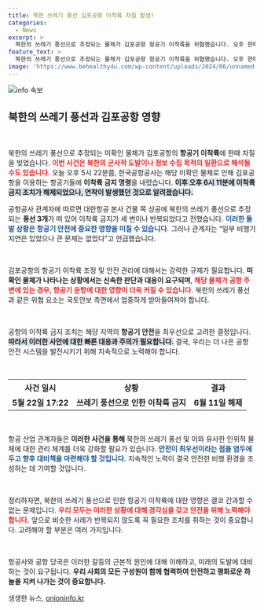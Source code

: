 ```yaml
---
title: 북한 쓰레기 풍선 김포공항 이착륙 차질 발생!
categories:
  - News
excerpt: >
  북한의 쓰레기 풍선으로 추정되는 물체가 김포공항 항공기 이착륙을 위협했습니다. 오후 한때 이착륙 금지 명령이 내려졌지만, 큰 문제 없이 상황은 마무리됐습니다. 궁금하시다면 더 자세한 내용을 확인해보세요!
feature_text: >
  북한의 쓰레기 풍선으로 추정되는 물체가 김포공항 항공기 이착륙을 위협했습니다. 오후 한때 이착륙 금지 명령이 내려졌지만, 큰 문제 없이 상황은 마무리됐습니다. 궁금하시다면 더 자세한 내용을 확인해보세요!
image: 'https://www.behealthy4u.com/wp-content/uploads/2024/06/unnamed-file.png'
---
```


<p><img src="https://www.behealthy4u.com/wp-content/uploads/2024/06/unnamed-file.png" alt="info 속보" /></p>

<h2 data-ke-size="size26">북한의 쓰레기 풍선과 김포공항 영향</h2>

<p data-ke-size="size16">&nbsp;</p>

<p>북한의 쓰레기 풍선으로 추정되는 미확인 물체가 김포공항의 <b>항공기 이착륙</b>에 한때 차질을 빚었습니다. <b><span style="color: #ee2323;">이번 사건은 북한의 군사적 도발이나 정보 수집 목적의 일환으로 해석될 수도 있습니다.</span></b> 오늘 오후 5시 22분쯤, 한국공항공사는 해당 미확인 물체로 인해 김포공항을 이용하는 항공기들에 <b>이착륙 금지 명령</b>을 내렸습니다. <b><span style="background-color: #21538527;">이후 오후 6시 11분에 이착륙 금지 조치가 해제되었으나, 연착이 발생했던 것으로 알려졌습니다.</span></b></p>

<p>공항공사 관계자에 따르면 대한항공 본사 건물 쪽 상공에 북한의 쓰레기 풍선으로 추정되는 <b>풍선 3개</b>가 떠 있어 이착륙 금지가 세 번이나 반복되었다고 전했습니다. <b><span style="color: #1a5490;">이러한 돌발 상황은 항공기 안전에 중요한 영향을 미칠 수 있습니다.</span></b> 그러나 관계자는 “일부 비행기 지연은 있었으나 큰 문제는 없었다”고 언급했습니다.</p>

<p data-ke-size="size16">&nbsp;</p>

<p>김포공항의 항공기 이착륙 조정 및 안전 관리에 대해서는 강력한 규제가 필요합니다. <b>미확인 물체가 나타나는 상황에서는 신속한 판단과 대응이 요구되며</b>, <b><span style="color: #ee2323;">해당 물체가 공항 주변에 있는 경우, 항공기 운항에 대한 영향이 더욱 커질 수 있습니다.</span></b> 북한의 쓰레기 풍선과 같은 위협 요소는 국토안보 측면에서 엄중하게 받아들여져야 합니다.</p>

<p data-ke-size="size16">&nbsp;</p>

<p>공항의 이착륙 금지 조치는 해당 지역의 <b>항공기 안전</b>을 최우선으로 고려한 결정입니다. <b><span style="background-color: #21538527;">따라서 이러한 사안에 대한 빠른 대응과 주의가 필요합니다.</span></b> 결국, 우리는 더 나은 공항 안전 시스템을 발전시키기 위해 지속적으로 노력해야 합니다.</p>

<p data-ke-size="size16">&nbsp;</p>

<table style="width: 100%;">
  <tr>
    <th style="text-align: center;"><b>사건 일시</b></th>
    <th style="text-align: center;"><b>상황</b></th>
    <th style="text-align: center;"><b>결과</b></th>
  </tr>
  <tr>
    <td style="text-align: center; height: 17px;"><b>5월 22일 17:22</b></td>
    <td style="text-align: center; height: 17px;"><b>쓰레기 풍선으로 인한 이착륙 금지</b></td>
    <td style="text-align: center; height: 17px;"><b>6월 11일 해제</b></td>
  </tr>
</table>

<p data-ke-size="size16">&nbsp;</p>

<p>항공 산업 관계자들은 <b>이러한 사건을 통해</b> 북한의 쓰레기 풍선 및 이와 유사한 인위적 물체에 대한 관리 체계를 더욱 강화할 필요가 있습니다. <b><span style="color: #1a5490;">안전이 최우선이라는 점을 염두에 두고 향후 대비책을 마련해야 할 것입니다.</span></b> 지속적인 노력이 결국 안전한 비행 환경을 조성하는 데 기여할 것입니다.</p>

<p data-ke-size="size16">&nbsp;</p>

<p>정리하자면, 북한의 쓰레기 풍선으로 인한 항공기 이착륙에 대한 영향은 결코 간과할 수 없는 문제입니다. <b><span style="color: #ee2323;">우리 모두는 이러한 상황에 대해 경각심을 갖고 안전을 위해 노력해야 합니다.</span></b> 앞으로 비슷한 사례가 반복되지 않도록 꼭 필요한 조치를 취하는 것이 중요합니다. 고려해야 할 부분은 여러 가지입니다. </p>

<p data-ke-size="size16">&nbsp;</p>

<p>항공사와 공항 당국은 이러한 갈등의 근본적 원인에 대해 이해하고, 미래의 도발에 대비하는 것이 요구됩니다. <b>우리 사회의 모든 구성원이 함께 협력하여 안전하고 평화로운 하늘을 지켜 나가는 것이 중요합니다.</b></p>
생생한 뉴스, <a href="https://onioninfo.kr" rel="dofollow">onioninfo.kr</a>


